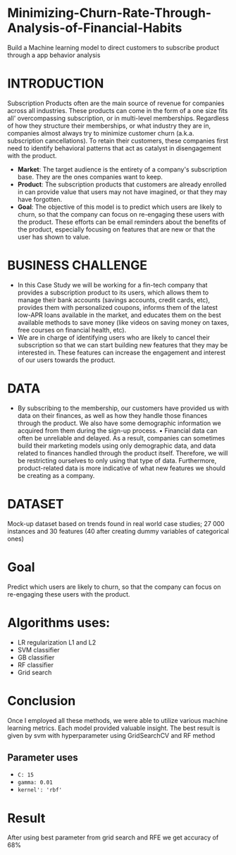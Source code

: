 # Minimizing-Churn-Rate-Through-Analysis-of-Financial-Habits
Build a Machine learning model to direct customers to subscribe product through a app behavior analysis

# INTRODUCTION 
Subscription Products often are the main source of revenue for companies across all industries. These products can come in the form of a one size fits all' overcompassing subscription, or in multi-level memberships. Regardless of how they structure their memberships, or what industry they are in, companies almost always try to minimize customer churn (a.k.a. subscription cancellations). To retain their customers, these companies first need to identify behavioral patterns that act as catalyst in disengagement with the product. 
- **Market**: The target audience is the entirety of a company's subscription base. They are the ones companies want to keep. 
- **Product**: The subscription products that customers are already enrolled in can provide value that users may not have imagined, or that they may have forgotten. 
- **Goal**: The objective of this model is to predict which users are likely to churn, so that the company can focus on re-engaging these users with the product. These efforts can be email reminders about the benefits of the product, especially focusing on features that are new or that the user has shown to value. 

# BUSINESS CHALLENGE
- In this Case Study we will be working for a fin-tech company that provides a subscription product to its users, which allows them to manage their bank accounts (savings accounts, credit cards, etc), provides them with personalized coupons, informs them of the latest low-APR loans available in the market, and educates them on the best available methods to save money (like videos on saving money on taxes, free courses on financial health, etc). 
- We are in charge of identifying users who are likely to cancel their subscription so that we can start building new features that they may be interested in. These features can increase the engagement and interest of our users towards the product. 

# DATA
- By subscribing to the membership, our customers have provided us with data on their finances, as well as how they handle those finances through the product. We also have some demographic information we acquired from them during the sign-up process. • Financial data can often be unreliable and delayed. As a result, companies can sometimes build their marketing models using only demographic data, and data related to finances handled through the product itself. Therefore, we will be restricting ourselves to only using that type of data. Furthermore, product-related data is more indicative of what new features we should be creating as a company. 

# DATASET
Mock-up dataset based on trends found in real world case studies; 27 000 instances and 30 features (40 after creating dummy variables of categorical ones)

# Goal
Predict which users are likely to churn, so that the company can focus on re-engaging these users with the product.

# Algorithms uses:
- LR regularization L1 and L2 
- SVM classifier 
- GB classifier
- RF classifier
- Grid search

# Conclusion
Once I employed all these methods, we were able to utilize various machine learning metrics. Each model provided valuable insight. The best result is given by svm with hyperparameter using GridSearchCV and RF method
## Parameter uses
- `C: 15` 
- `gamma: 0.01`
- `kernel': 'rbf'`

# Result
After using best parameter from grid search and RFE we get accuracy of 68% 
